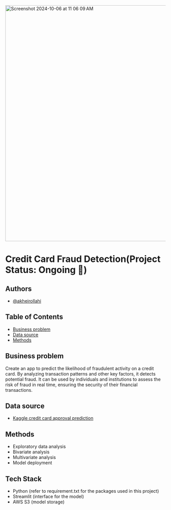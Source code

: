 <img width="741" alt="Screenshot 2024-10-06 at 11 06 09 AM" src="https://github.com/user-attachments/assets/f5376576-162e-4914-ad7c-cf84b297748b">

# Credit Card Fraud Detection(Project Status: Ongoing 📌)


## Authors

- [@akheirollahi](https://www.github.com/akheirollahi)

## Table of Contents

  - [Business problem](#business-problem)
  - [Data source](#data-source)
  - [Methods](#methods)
 

## Business problem

Create an app to predict the likelihood of fraudulent activity on a credit card. By analyzing transaction patterns and other key factors, it detects potential fraud. It can be used by individuals and institutions to assess the risk of fraud in real time, ensuring the security of their financial transactions.
## Data source

- [Kaggle credit card approval prediction](https://www.kaggle.com/datasets/mlg-ulb/creditcardfraud)

## Methods

- Exploratory data analysis
- Bivariate analysis
- Multivariate analysis
- Model deployment
  
## Tech Stack

- Python (refer to requirement.txt for the packages used in this project)
- Streamlit (interface for the model)
- AWS S3 (model storage)



